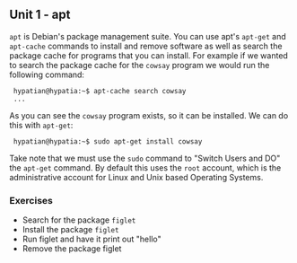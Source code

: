 Unit 1 - apt
---

`apt` is Debian's package management suite. You can use apt's `apt-get` and `apt-cache` commands to install and remove software as well as search the package cache for programs that you can install. For example if we wanted to search the package cache for the `cowsay` program we would run the following command:

     hypatian@hypatia:~$ apt-cache search cowsay
     ...

As you can see the `cowsay` program exists, so it can be installed. We can do this with `apt-get`:

     hypatian@hypatia:~$ sudo apt-get install cowsay

Take note that we must use the `sudo` command to "Switch Users and DO" the `apt-get` command. By default this uses the `root` account, which is the administrative account for Linux and Unix based Operating Systems.

### **Exercises**

  * Search for the package `figlet`
  * Install the package `figlet`
  * Run figlet and have it print out "hello"
  * Remove the package figlet
